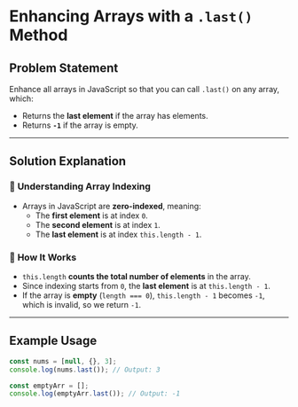# **Enhancing Arrays with a `.last()` Method**  

## **Problem Statement**  
Enhance all arrays in JavaScript so that you can call `.last()` on any array, which:  
- Returns the **last element** if the array has elements.  
- Returns **`-1`** if the array is empty.  

---  

## **Solution Explanation**  
### 🔹 **Understanding Array Indexing**  
- Arrays in JavaScript are **zero-indexed**, meaning:  
  - The **first element** is at index `0`.  
  - The **second element** is at index `1`.  
  - The **last element** is at index `this.length - 1`.  

### 🔹 **How It Works**  
- `this.length` **counts the total number of elements** in the array.  
- Since indexing starts from `0`, the **last element** is at `this.length - 1`.  
- If the array is **empty** (`length === 0`), `this.length - 1` becomes `-1`, which is invalid, so we return `-1`.  

---  

## **Example Usage**  
```javascript  
const nums = [null, {}, 3];  
console.log(nums.last()); // Output: 3  

const emptyArr = [];  
console.log(emptyArr.last()); // Output: -1  
```  


